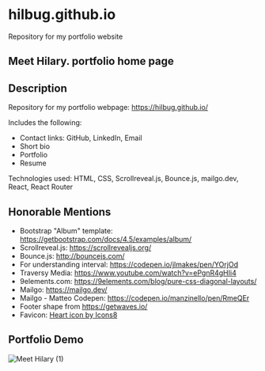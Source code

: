 # hilbug.github.io
Repository for my portfolio website

## Meet Hilary. portfolio home page

## Description
Repository for my portfolio webpage: https://hilbug.github.io/

Includes the following:
- Contact links: GitHub, LinkedIn, Email
- Short bio
- Portfolio
- Resume

Technologies used: HTML, CSS, Scrollreveal.js, Bounce.js, mailgo.dev, React, React Router

## Honorable Mentions
- Bootstrap "Album" template: https://getbootstrap.com/docs/4.5/examples/album/
- Scrollreveal.js: https://scrollrevealjs.org/
- Bounce.js: http://bouncejs.com/
- For understanding interval: https://codepen.io/jlmakes/pen/YOrjOd
- Traversy Media: https://www.youtube.com/watch?v=ePgnR4gHIi4
- 9elements.com: https://9elements.com/blog/pure-css-diagonal-layouts/
- Mailgo: https://mailgo.dev/
- Mailgo - Matteo Codepen: https://codepen.io/manzinello/pen/RmeQEr
- Footer shape from https://getwaves.io/
- Favicon: <a href="https://icons8.com/icon/Mo9hpSGX5-Xi/heart">Heart icon by Icons8</a>

## Portfolio Demo
![Meet Hilary  (1)](https://user-images.githubusercontent.com/65197724/90350648-c7d35780-e00b-11ea-8d2e-65c889b4aa5e.gif)
